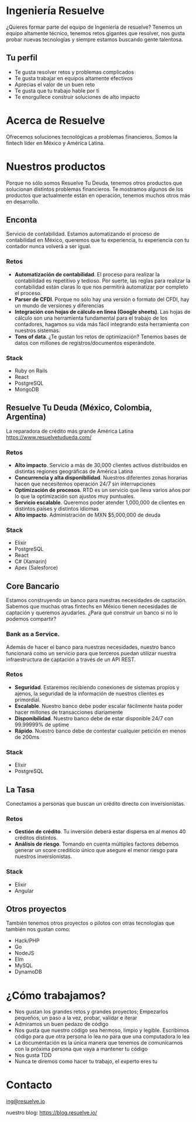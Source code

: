 # Ingeniería Resuelve
¿Quieres formar parte del equipo de Ingeniería de resuelve? Tenemos un equipo altamente técnico, tenemos retos gigantes que resolver, nos gusta probar nuevas tecnologías y siempre estamos buscando gente talentosa.

## Tu perfil
* Te gusta resolver retos y problemas complicados
* Te gusta trabajar en equipos altamente efectivos
* Aprecias el valor de un buen reto
* Te gusta que tu trabajo hable por ti
* Te enorgullece construir soluciones de alto impacto

# Acerca de Resuelve
Ofrecemos soluciones tecnológicas a problemas financieros. Somos la fintech líder en México y América Latina.


# Nuestros productos
Porque no sólo somos Resuelve Tu Deuda, tenemos otros productos que solucionan distintos problemas financieros. Te mostramos algunos de los productos que actualmente están en operación, tenemos muchos otros más en desarrollo.

## Enconta
Servicio de contabilidad. Estamos automatizando el proceso de contabilidad en México, queremos que tu experiencia, tu experiencia con tu contador nunca volverá a ser igual.

### Retos
* **Automatización de contabilidad**. El proceso para realizar la contabilidad es repetitivo y tedioso. Por suerte, las reglas para realizar la contabilidad están claras lo que nos permitirá automatizar por completo el proceso.
* **Parser de CFDI**. Porque no sólo hay una versión o formato del CFDI, hay un mundo de versiones y diferencias 
* **Integración con hojas de cálculo en línea (Google sheets)**. Las hojas de cálculo son una herramienta fundamental para el trabajo de los contadores, hagamos su vida más fácil integrando esta herramienta con nuestros sistemas.
* **Tons of data**. ¿Te gustan los retos de optimización? Tenemos bases de datos con millones de registros/documentos esperándote.

### Stack
* Ruby on Rails
* React
* PostgreSQL
* MongoDB

## Resuelve Tu Deuda (México, Colombia, Argentina)
La reparadora de crédito más grande América Latina https://www.resuelvetudueda.com/

### Retos
* **Alto impacto**. Servicio a más de 30,000 clientes activos distribuidos en distintas regiones geográficas de América Latina
* **Concurrencia y alta disponibilidad**. Nuestros diferentes zonas horarias hacen que necesitemos operación 24/7 sin interrupciones
* **Optimización de procesos**. RTD es un servicio que lleva varios años por lo que la optimización son ajustos muy puntuales.
* **Servicio escalable**. Queremos poder atender 1,000,000 de clientes en distintos países y distintos idiomas
* **Alto impacto**. Administración de MXN $5,000,000 de deuda

### Stack
* Elixir
* PostgreSQL
* React
* C# (Xamarin)
* Apex (Salesforce)

## Core Bancario
Estamos construyendo un banco para nuestras necesidades de captación. Sabemos que muchas otras fintechs en México tienen necesidades de captación y queremos ayudarles. ¿Para qué construir un banco si no lo podemos compartir?

### Bank as a Service.
Además de hacer el banco para nuestras necesidades, nuestro banco funcionará como un servicio para que terceros puedan utilizar nuestra infraestructura de captación a través de un API REST.

### Retos
* **Seguridad**. Estaremos recibiendo conexiones de sistemas propios y ajenos, la seguridad de la información de nuestros clientes es primordial.
* **Escalable**. Nuestro banco debe poder escalar fácilmente hasta poder hacer millones de transacciones diariamente
* **Disponibilidad**. Nuestro banco debe de estar disponible 24/7 con 99.99999% de uptime
* **Rápido**. Nuestro banco debe de contestar cualquier petición en menos de 200ms

### Stack
* Elixir
* PostgreSQL

## La Tasa
Conectamos a personas que buscan un crédito directo con inversionistas.

### Retos
* **Gestión de crédito**. Tu inversión deberá estar dispersa en al menos 40 créditos distintos.
* **Análisis de riesgo**. Tomando en cuenta múltiples factores debemos generar un score crediticio único que asegure el menor riesgo para nuestros inversionistas.


### Stack
* Elixir
* Angular

## Otros proyectos
También tenemos otros proyectos o pilotos con otras tecnologías que también nos gustan como:
* Hack/PHP
* Go
* NodeJS
* Elm
* MySQL
* DynamoDB


# ¿Cómo trabajamos?
* Nos gustan los grandes retos y grandes proyectos; Empezarlos pequeños, un paso a la vez, probar, validar e iterar
* Admiramos un buen pedazo de código
* Nos gusta que nuestro código sea hermoso, limpio y legible. Escribimos código para que otra persona lo lea no para que una computadora lo lea
* La documentación es la única manera que tenemos de comunicarnos con la próxima persona que vaya a mantener tu código
* Nos gusta TDD
* Nunca te diremos como hacer tu trabajo, el experto eres tu

# Contacto
ing@resuelve.io

nuestro blog: https://blog.resuelve.io/
